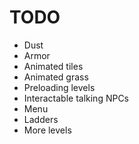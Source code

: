 # TODO

* Dust
* Armor
* Animated tiles
* Animated grass
* Preloading levels
* Interactable talking NPCs
* Menu
* Ladders
* More levels